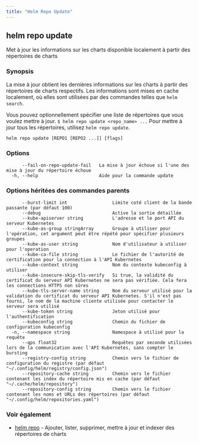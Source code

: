 ```yaml
---
title: "Helm Repo Update"
---
```


## helm repo update

Met à jour les informations sur les charts disponible localement à partir des répertoires de charts

### Synopsis

La mise à jour obtient les dernières informations sur les charts à partir des répertoires de charts respectifs. Les informations sont mises en cache localement, où elles sont utilisées par des commandes telles que `helm search`.

Vous pouvez optionnellement spécifier une liste de répertoires que vous voulez mettre à jour.
`$ helm repo update <repo_name> ...`
Pour mettre à jour tous les répertoires, utilisez `helm repo update`.


```
helm repo update [REPO1 [REPO2 ...]] [flags]
```

### Options

```
      --fail-on-repo-update-fail   La mise à jour échoue si l'une des mise à jour du répertoire échoue
  -h, --help                       Aide pour la commande update
```

### Options héritées des commandes parents

```
      --burst-limit int                 Limite coté client de la bande passante (par défaut 100)
      --debug                           Active la sortie détaillée
      --kube-apiserver string           L'adresse et le port API du serveur Kubernetes
      --kube-as-group stringArray       Groupe à utiliser pour l'opération, cet argument peut être répété pour spécifier plusieurs groupes
      --kube-as-user string             Nom d'utilisateur à utiliser pour l'operation
      --kube-ca-file string             Le fichier de l'autorité de certification pour la connection à l'API Kubernetes
      --kube-context string             Nom du contexte kubeconfig à utiliser
      --kube-insecure-skip-tls-verify   Si true, la validité du certificat du serveur API Kubernetes ne sera pas vérifiée. Cela fera les connections HTTPS non sûres
      --kube-tls-server-name string     Nom du serveur utilisé pour la validation du certificat du serveur API Kubernetes. S'il n'est pas fourni, le nom de la machine cliente utilisée pour contacter le serveur sera utilisé
      --kube-token string               Jeton utilisé pour l'authentification
      --kubeconfig string               Chemin du fichier de configuration kubeconfig
  -n, --namespace string                Namespace à utilisé pour la requête
      --qps float32                     Requêtes par seconde utilisées lors de la communication avec l'API Kubernetes, sans compter le bursting
      --registry-config string          Chemin vers le fichier de configuration du registre (par défaut "~/.config/helm/registry/config.json")
      --repository-cache string         Chemin vers le fichier contenant les index du répertoire mis en cache (par défaut "~/.cache/helm/repository")
      --repository-config string        Chemin vers le fichier contenant les noms et URLs des répertoires (par défaut "~/.config/helm/repositories.yaml")
```

### Voir également

* [helm repo](helm_repo.md) - Ajouter, lister, supprimer, mettre à jour et indexer des répertoires de charts

